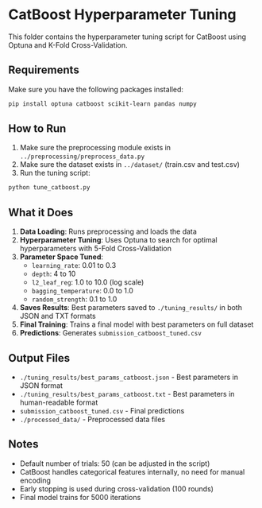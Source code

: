 # CatBoost Hyperparameter Tuning

This folder contains the hyperparameter tuning script for CatBoost using Optuna and K-Fold Cross-Validation.

## Requirements

Make sure you have the following packages installed:

```bash
pip install optuna catboost scikit-learn pandas numpy
```

## How to Run

1. Make sure the preprocessing module exists in `../preprocessing/preprocess_data.py`
2. Make sure the dataset exists in `../dataset/` (train.csv and test.csv)
3. Run the tuning script:

```bash
python tune_catboost.py
```

## What it Does

1. **Data Loading**: Runs preprocessing and loads the data
2. **Hyperparameter Tuning**: Uses Optuna to search for optimal hyperparameters with 5-Fold Cross-Validation
3. **Parameter Space Tuned**:
   - `learning_rate`: 0.01 to 0.3
   - `depth`: 4 to 10
   - `l2_leaf_reg`: 1.0 to 10.0 (log scale)
   - `bagging_temperature`: 0.0 to 1.0
   - `random_strength`: 0.1 to 1.0
4. **Saves Results**: Best parameters saved to `./tuning_results/` in both JSON and TXT formats
5. **Final Training**: Trains a final model with best parameters on full dataset
6. **Predictions**: Generates `submission_catboost_tuned.csv`

## Output Files

- `./tuning_results/best_params_catboost.json` - Best parameters in JSON format
- `./tuning_results/best_params_catboost.txt` - Best parameters in human-readable format
- `submission_catboost_tuned.csv` - Final predictions
- `./processed_data/` - Preprocessed data files

## Notes

- Default number of trials: 50 (can be adjusted in the script)
- CatBoost handles categorical features internally, no need for manual encoding
- Early stopping is used during cross-validation (100 rounds)
- Final model trains for 5000 iterations
